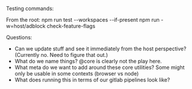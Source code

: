 Testing commands: 

From the root: 
npm run test --workspaces --if-present
npm run -w=host/adblock check-feature-flags

Questions: 
- Can we update stuff and see it immediately from the host perspective? (Currently no. Need to figure that out.)
- What do we name things? @core is clearly not the play here. 
- What meta do we want to add around these core utilities? Some might only be usable in some contexts (browser vs node)
- What does running this in terms of our gitlab pipelines look like? 
